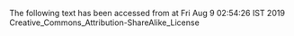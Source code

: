 The following text has been accessed from at Fri Aug 9 02:54:26 IST 2019
Creative_Commons_Attribution-ShareAlike_License
